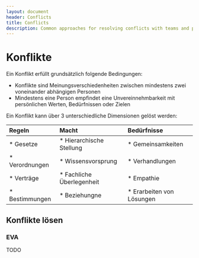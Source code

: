```yaml
---
layout: document
header: Conflicts
title: Conflicts
description: Common approaches for resolving conflicts with teams and peoples
---
```


# Konflikte

Ein Konflikt erfüllt grundsätzlich folgende Bedingungen:

* Konflikte sind Meinungsverschiedenheiten zwischen mindestens zwei voneinander abhängigen Personen
* Mindestens eine Person empfindet eine Unvereinnehmbarkeit mit persönlichen Werten, Bedürfnissen oder Zielen

Ein Konflikt kann über 3 unterschiedliche Dimensionen gelöst werden:

| Regeln         | Macht                     | Bedürfnisse               |
|:---------------|:--------------------------|:--------------------------|
| * Gesetze      | * Hierarchische Stellung  | * Gemeinsamkeiten         |
| * Verordnungen | * Wissensvorsprung        | * Verhandlungen           |
| * Verträge     | * Fachliche Überlegenheit | * Empathie                |
| * Bestimmungen | * Beziehungne             | * Erarbeiten von Lösungen |


## Konflikte lösen

### EVA

TODO